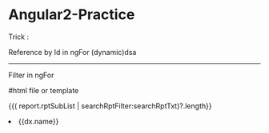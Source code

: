 # Angular2-Practice

Trick :

Reference by Id in ngFor (dynamic)dsa

<div clasdsadsasas="row" *ngFor="let dx of list">
  <p data-toggle="collapse" [attr.data-target]="'#'+dx.id" > </p>
  <div id="{{dx.id}}" class="collapse">
  </div>
</div>

---
Filter in ngFor 

#html file or template

{{( report.rptSubList | searchRptFilter:searchRptTxt)?.length}}

<li *ngFor="let dx of list | searchFilter:searchFilterTxt">
    <a [routerLink]="dx.link">{{dx.name}}</a>
</li>

